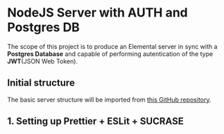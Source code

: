 # NodeJS Server with AUTH and Postgres DB

The scope of this project is to produce an Elemental server in sync with a **Postgres Database** and capable of performing autentication of the type **JWT**(JSON Web Token).

## Initial structure

The basic server structure will be imported from [this GitHub repository](https://github.com/Jeandcc/Elemental-NodeJS-Server).

## 1. Setting up Prettier + ESLit + SUCRASE
